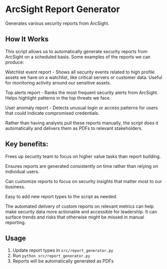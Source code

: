 # ArcSight Report Generator

Generates various security reports from ArcSight.

## How It Works

This script allows us to automatically generate security reports from ArcSight on a scheduled basis. Some examples of the reports we can produce:

Watchlist event report - Shows all security events related to high profile assets we have on a watchlist, like critical servers or customer data. Useful for monitoring activity around our sensitive assets.

Top alerts report - Ranks the most frequent security alerts from ArcSight. Helps highlight patterns in the top threats we face.

User anomaly report - Detects unusual login or access patterns for users that could indicate compromised credentials.

Rather than having analysts pull these reports manually, the script does it automatically and delivers them as PDFs to relevant stakeholders.

## Key benefits:

Frees up security team to focus on higher value tasks than report building.

Ensures reports are generated consistently on time rather than relying on individual users.

Can customize reports to focus on security insights that matter most to our business.

Easy to add new report types to the script as needed.

The automated delivery of custom reports on relevant metrics can help make security data more actionable and accessible for leadership. It can surface trends and risks that otherwise might be missed in manual reporting.

## Usage

1. Update report types in `src/report_generator.py`
2. Run `python src/report_generator.py`
3. Reports will be automatically generated as PDFs